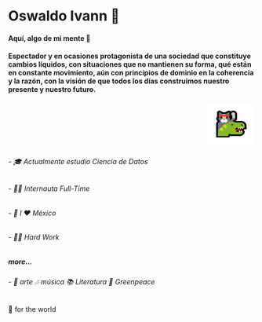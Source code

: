 # Oswaldo Ivann 👋

#### Aquí, algo de mi mente  🦧
      
#### Espectador y en ocasiones protagonista de una sociedad que constituye cambios líquidos, con situaciones que no mantienen su forma, qué están en constante movimiento, aún con principios de dominio en la coherencia y la razón, con la visión de que todos los días construimos nuestro presente y nuestro futuro. 

<p align="right">
  <img src="https://github.com/Oswaldoivann/Oswaldoivann/blob/main/emoji-cat.png"/>
</p>

######   - 🎓  Actualmente estudio Ciencia de Datos
######   - 🐱‍💻  Internauta Full-Time                                                           
######   - 🌮  I ❤ México
######   - 🐱‍👤  Hard Work

##### more...

######  - 🎨 arte 🎶 música 📚 Literatura 🌳 Greenpeace

##

🌻 for the world
